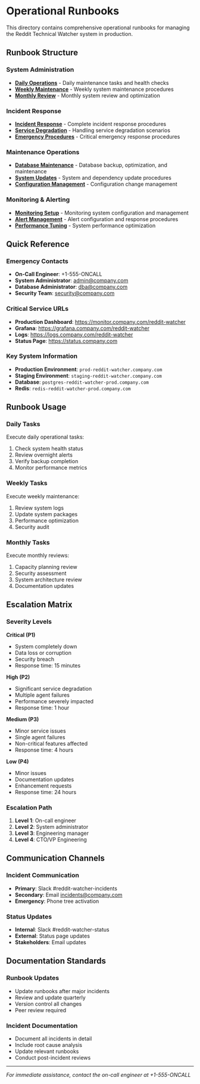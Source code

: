 # Operational Runbooks

This directory contains comprehensive operational runbooks for managing the Reddit Technical Watcher system in production.

## Runbook Structure

### System Administration

- **[Daily Operations](./daily-operations.md)** - Daily maintenance tasks and health checks
- **[Weekly Maintenance](./weekly-maintenance.md)** - Weekly system maintenance procedures
- **[Monthly Review](./monthly-review.md)** - Monthly system review and optimization

### Incident Response

- **[Incident Response](./incident-response.md)** - Complete incident response procedures
- **[Service Degradation](./service-degradation.md)** - Handling service degradation scenarios
- **[Emergency Procedures](./emergency-procedures.md)** - Critical emergency response procedures

### Maintenance Operations

- **[Database Maintenance](./database-maintenance.md)** - Database backup, optimization, and maintenance
- **[System Updates](./system-updates.md)** - System and dependency update procedures
- **[Configuration Management](./configuration-management.md)** - Configuration change management

### Monitoring & Alerting

- **[Monitoring Setup](./monitoring-setup.md)** - Monitoring system configuration and management
- **[Alert Management](./alert-management.md)** - Alert configuration and response procedures
- **[Performance Tuning](./performance-tuning.md)** - System performance optimization

## Quick Reference

### Emergency Contacts

- **On-Call Engineer**: +1-555-ONCALL
- **System Administrator**: <admin@company.com>
- **Database Administrator**: <dba@company.com>
- **Security Team**: <security@company.com>

### Critical Service URLs

- **Production Dashboard**: <https://monitor.company.com/reddit-watcher>
- **Grafana**: <https://grafana.company.com/reddit-watcher>
- **Logs**: <https://logs.company.com/reddit-watcher>
- **Status Page**: <https://status.company.com>

### Key System Information

- **Production Environment**: `prod-reddit-watcher.company.com`
- **Staging Environment**: `staging-reddit-watcher.company.com`
- **Database**: `postgres-reddit-watcher-prod.company.com`
- **Redis**: `redis-reddit-watcher-prod.company.com`

## Runbook Usage

### Daily Tasks

Execute daily operational tasks:

1. Check system health status
2. Review overnight alerts
3. Verify backup completion
4. Monitor performance metrics

### Weekly Tasks

Execute weekly maintenance:

1. Review system logs
2. Update system packages
3. Performance optimization
4. Security audit

### Monthly Tasks

Execute monthly reviews:

1. Capacity planning review
2. Security assessment
3. System architecture review
4. Documentation updates

## Escalation Matrix

### Severity Levels

**Critical (P1)**

- System completely down
- Data loss or corruption
- Security breach
- Response time: 15 minutes

**High (P2)**

- Significant service degradation
- Multiple agent failures
- Performance severely impacted
- Response time: 1 hour

**Medium (P3)**

- Minor service issues
- Single agent failures
- Non-critical features affected
- Response time: 4 hours

**Low (P4)**

- Minor issues
- Documentation updates
- Enhancement requests
- Response time: 24 hours

### Escalation Path

1. **Level 1**: On-call engineer
2. **Level 2**: System administrator
3. **Level 3**: Engineering manager
4. **Level 4**: CTO/VP Engineering

## Communication Channels

### Incident Communication

- **Primary**: Slack #reddit-watcher-incidents
- **Secondary**: Email <incidents@company.com>
- **Emergency**: Phone tree activation

### Status Updates

- **Internal**: Slack #reddit-watcher-status
- **External**: Status page updates
- **Stakeholders**: Email updates

## Documentation Standards

### Runbook Updates

- Update runbooks after major incidents
- Review and update quarterly
- Version control all changes
- Peer review required

### Incident Documentation

- Document all incidents in detail
- Include root cause analysis
- Update relevant runbooks
- Conduct post-incident reviews

---

*For immediate assistance, contact the on-call engineer at +1-555-ONCALL*

